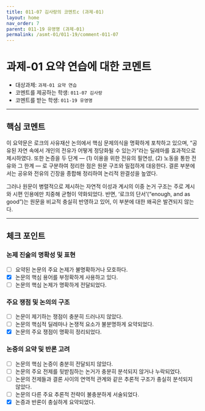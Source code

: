 ```yaml
---
title: 011-07 김사랑의 코멘트c (과제-01) 
layout: home
nav_order: 7
parent: 011-19 유영명 (과제-01)
permalink: /asmt-01/011-19/comment-011-07
---
```


# 과제-01 요약 연습에 대한 코멘트

- 대상과제: `과제-01 요약 연습`
- 코멘트를 제공하는 학생: `011-07 김사랑` 
- 코멘트를 받는 학생: `011-19 유영명` 

---

## 핵심 코멘트

이 요약문은 로크의 사유재산 논의에서 핵심 문제의식을 명확하게 포착하고 있으며, “공유된 자연 속에서 개인의 전유가 어떻게 정당화될 수 있는가”라는 딜레마를 효과적으로 제시하였다. 또한 논증을 두 단계 ― (1) 이용을 위한 전유의 필연성, (2) 노동을 통한 전유와 그 한계 ― 로 구분하여 정리한 점은 원문 구조와 밀접하게 대응한다. 결론 부분에서는 공유와 전유의 긴장을 종합해 정리하여 논리적 완결성을 높였다.

그러나 원문이 병렬적으로 제시하는 자연적 이성과 계시의 이중 논거 구조는 주로 계시와 시편 인용에만 치중해 균형이 약화되었다. 반면, ‘로크의 단서’(“enough, and as good”)는 원문을 비교적 충실히 반영하고 있어, 이 부분에 대한 왜곡은 발견되지 않는다.

---

## 체크 포인트

### 논제 진술의 명확성 및 표현  
- [ ] 요약된 논문의 주요 논제가 불명확하거나 모호하다.  
- [x] 논문의 핵심 용어를 부정확하게 사용하고 있다.  
- [ ] 논문의 핵심 논제가 명확하게 전달되었다.  

### 주요 쟁점 및 논의의 구조  
- [ ] 논문이 제기하는 쟁점이 충분히 드러나지 않았다.  
- [ ] 논문의 핵심적 딜레마나 논쟁적 요소가 불분명하게 요약되었다.  
- [x] 논문의 주요 쟁점이 명확히 정리되었다.  

### 논증의 요약 및 반론 고려  
- [ ] 논문의 핵심 논증이 충분히 전달되지 않았다.  
- [ ] 논문의 주요 전제를 뒷받침하는 논거가 충분히 분석되지 않거나 누락되었다.  
- [ ] 논문의 전제들과 결론 사이의 연역적 관계와 같은 추론적 구조가 충실히 분석되지 않았다.  
- [ ] 논문의 다른 주요 추론적 전략이 불충분하게 서술되었다.
- [x] 논증과 반론이 충실하게 요약되었다. 